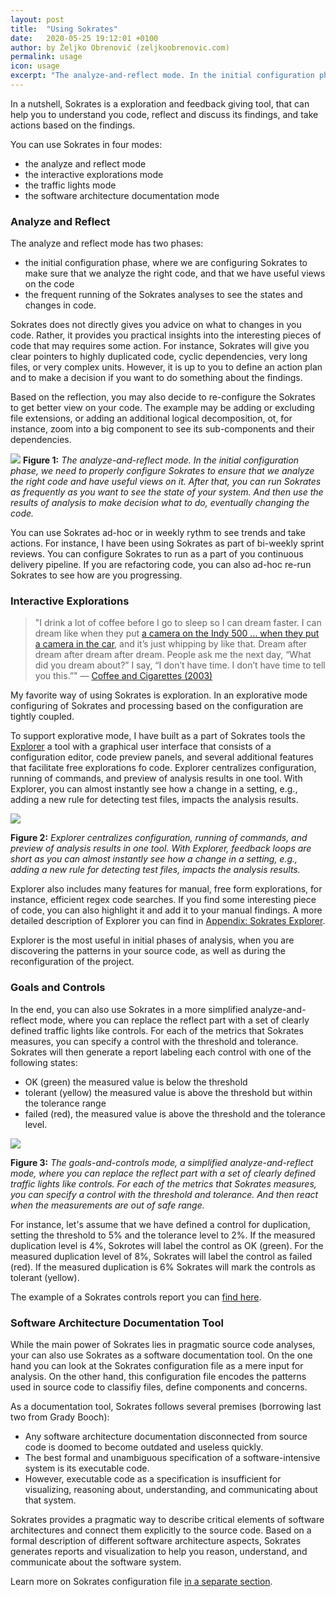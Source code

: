 ```yaml
---
layout: post
title:  "Using Sokrates"
date:   2020-05-25 19:12:01 +0100
author: by Željko Obrenović (zeljkoobrenovic.com)
permalink: usage
icon: usage
excerpt: "The analyze-and-reflect mode. In the initial configuration phase, we need to properly configure Sokrates to ensure that we analyze the right code and have useful views on it. After that, you can run Sokrates as frequently as you want to see the state of your system."
---
```


In a nutshell, Sokrates is a exploration and feedback giving tool, that can help you to understand you code, reflect and discuss its findings, and take actions based on the findings.

You can use Sokrates in four modes:
* the analyze and reflect mode
* the interactive explorations mode
* the traffic lights mode
* the software architecture documentation mode


### Analyze and Reflect

The analyze and reflect mode has two phases:

* the initial configuration phase, where we are configuring Sokrates to make sure that we analyze the right code, and that we have useful views on the code
* the frequent running of the Sokrates analyses to see the states and changes in code.

Sokrates does not directly gives you advice on what to changes in you code. Rather, it provides you practical insights into the interesting pieces of code that may requires some action. For instance, Sokrates will give you clear pointers to highly duplicated code, cyclic dependencies, very long files, or very complex units. However, it is up to you to define an action plan and to make a decision if you want to do something about the findings.

Based on the reflection, you may also decide to re-configure the Sokrates to get better view on your code. The example may be adding or excluding file extensions, or adding an additional logical decomposition, ot, for instance, zoom into a big component to see its sub-components and their dependencies.

![](assets/images/sokrates/analytics-big-picture.png)
**Figure 1:** *The analyze-and-reflect mode. In the initial configuration phase, we need to properly configure Sokrates to ensure that we analyze the right code and have useful views on it. After that, you can run Sokrates as frequently as you want to see the state of your system. And then use the results of analysis to make decision what to do, eventually changing the code.*

You can use Sokrates ad-hoc or in weekly rythm to see trends and take actions. For instance, I have been using Sokrates as part of bi-weekly sprint reviews. You can configure Sokrates to run as a part of you continuous delivery pipeline. If you are refactoring code, you can also ad-hoc re-run Sokrates to see how are you progressing.


### Interactive Explorations

> "I drink a lot of coffee before I go to sleep so I can dream faster. I can dream like when they put [a camera on the Indy 500 … when they put a camera in the car](https://youtu.be/ATrmW5s2PiU), and it’s just whipping by like that. Dream after dream after dream after dream. People ask me the next day, “What did you dream about?” I say, “I don’t have time. I don’t have time to tell you this.”" — [Coffee and Cigarettes (2003)](https://youtu.be/pBa-2nXCc7g?t=68)

My favorite way of using Sokrates is exploration. In an explorative mode configuring of Sokrates and processing based on the configuration are tightly coupled.

To support explorative mode, I have built as a part of Sokrates tools the [Explorer](explorer) a tool with a graphical user interface that consists of a configuration editor, code preview panels, and several additional features that facilitate free explorations fo code. Explorer centralizes configuration, running of commands, and preview of analysis results in one tool. With Explorer, you can almost instantly see how a change in a setting, e.g., adding a new rule for detecting test files, impacts the analysis results.

![](assets/images/sokrates/analytics-explorations.png)

**Figure 2:** *Explorer centralizes configuration, running of commands, and preview of analysis results in one tool. With Explorer, feedback loops are short as you can almost instantly see how a change in a setting, e.g., adding a new rule for detecting test files, impacts the analysis results.*

Explorer also includes many features for manual, free form explorations, for instance, efficient regex code searches. If you find some interesting piece of code, you can also highlight it and add it to your manual findings. A more detailed description of Explorer you can find in [Appendix: Sokrates Explorer](explorer).

Explorer is the most useful in initial phases of analysis, when you are discovering the patterns in your source code, as well as during the reconfiguration of the project.


### Goals and Controls

In the end, you can also use Sokrates in a more simplified analyze-and-reflect mode, where you can replace the reflect part with a set of clearly defined traffic lights like controls. For each of the metrics that Sokrates measures, you can specify a control with the threshold and tolerance. Sokrates will then generate a report labeling each control with one of the following states:
* OK (green) the measured value is below the threshold
* tolerant (yellow) the measured value is above the threshold but within the tolerance range
* failed (red), the measured value is above the threshold and the tolerance level.

![](assets/images/sokrates/usage-goals.png)

**Figure 3:** *The goals-and-controls mode, a simplified analyze-and-reflect mode, where you can replace the reflect part with a set of clearly defined traffic lights like controls. For each of the metrics that Sokrates measures, you can specify a control with the threshold and tolerance. And then react when the measurements are out of safe range.*

For instance, let's assume that we have defined a control for duplication, setting the threshold to 5% and the tolerance level to 2%. If the measured duplication level is 4%, Sokrotes will label the control as OK (green). For the measured duplication level of 8%, Sokrates will label the control as failed (red). If the measured duplication is 6% Sokrates will mark the controls as tolerant (yellow).

The example of a Sokrates controls report you can [find here](https://d3axxy9bcycpv7.cloudfront.net/java/junit5/reports/html/Controls.html).


### Software Architecture Documentation Tool

While the main power of Sokrates lies in pragmatic source code analyses, your can also use Sokrates as a software documentation tool. On the one hand you can look at the Sokrates configuration file as a mere input for analysis. On the other hand, this configuration file encodes the patterns used in source code to classifiy files, define components and concerns.

As a documentation tool, Sokrates follows several premises (borrowing last two from Grady Booch):

* Any software architecture documentation disconnected from source code is doomed to become outdated and useless quickly.
* The best formal and unambiguous specification of a software-intensive system is its executable code.
* However, executable code as a specification is insufficient for visualizing, reasoning about, understanding, and communicating about that system.

Sokrates provides a pragmatic way to describe critical elements of software architectures and connect them explicitly to the source code. Based on a formal description of different software architecture aspects, Sokrates generates reports and visualization to help you reason, understand, and communicate about the software system.

Learn more on Sokrates configuration file [in a separate section](configuring).
